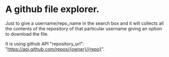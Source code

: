 # A github file explorer.

  Just to give a username/repo_name in the search box and it will 
  collects all the contents of the repository of that particular username giving an option 
  to download the file.
  
  It is using github API "repository_url": "https://api.github.com/repos/{owner}/{repo}".

  
  
